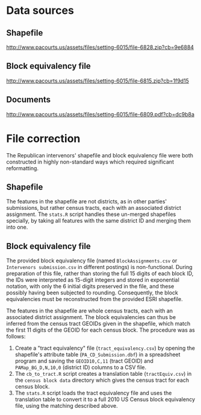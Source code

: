 # Data sources
## Shapefile
http://www.pacourts.us/assets/files/setting-6015/file-6828.zip?cb=9e6884

## Block equivalency file
http://www.pacourts.us/assets/files/setting-6015/file-6815.zip?cb=1f9d15

## Documents
http://www.pacourts.us/assets/files/setting-6015/file-6809.pdf?cb=dc9b8a


# File correction
The Republican intervenors' shapefile and block equivalency file were both constructed in highly non-standard ways which required significant reformatting.

## Shapefile
The features in the shapefile are not districts, as in other parties' submissions, but rather census tracts, each with an associated district assignment.  The `stats.R` script handles these un-merged shapefiles specially, by taking all features with the same district ID and merging them into one.

## Block equivalency file
The provided block equivalency file (named `BlockAssignments.csv` or `Intervenors submission.csv` in different postings) is non-functional.  During preparation of this file, rather than storing the full 15 digits of each block ID, the IDs were interpreted as 15-digit integers and stored in exponential notation, with only the 6 initial digits preserved in the file, and these possibly having been subjected to rounding.  Consequently, the block equivalencies must be reconstructed from the provided ESRI shapefile.

The features in the shapefile are whole census tracts, each with an associated district assignment.  The block equivalencies can thus be inferred from the census tract GEOIDs given in the shapefile, which match the first 11 digits of the GEOID for each census block.  The procedure was as follows:
1. Create a "tract equivalency" file (`tract_equivalency.csv`) by opening the shapefile's attribute table (`PA_CD_Submission.dbf`) in a spreadsheet program and saving the `GEOID10,C,11` (tract GEOID) and `PAMap_BG_D,N,10,0` (district ID) columns to a CSV file.
2. The `cb_to_tract.R` script creates a translation table (`tractEquiv.csv`) in the `census block data` directory which gives the census tract for each census block.
3. The `stats.R` script loads the tract equivalency file and uses the translation table to convert it to a full 2010 US Census block equivalency file, using the matching described above.
